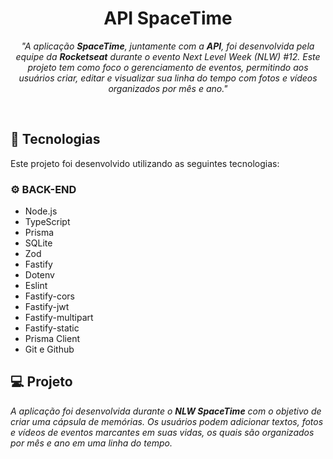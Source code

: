 <h1 align="center">API SpaceTime</h1>

<p align="center"><em>
"A aplicação <strong>SpaceTime</strong>, juntamente com a <strong>API</strong>, foi desenvolvida pela equipe da <strong>Rocketseat</strong> durante o evento Next Level Week (NLW) #12. Este projeto tem como foco o gerenciamento de eventos, permitindo aos usuários criar, editar e visualizar sua linha do tempo com fotos e vídeos organizados por mês e ano."
</em>
</p>

<br>

## 🚀 Tecnologias

Este projeto foi desenvolvido utilizando as seguintes tecnologias:

### ⚙ BACK-END
- Node.js
- TypeScript
- Prisma
- SQLite
- Zod
- Fastify
- Dotenv
- Eslint
- Fastify-cors
- Fastify-jwt
- Fastify-multipart 
- Fastify-static 
- Prisma Client
- Git e Github

## 💻 Projeto

<em>A aplicação foi desenvolvida durante o <strong>NLW SpaceTime</strong> com o objetivo de criar uma cápsula de memórias. Os usuários podem adicionar textos, fotos e vídeos de eventos marcantes em suas vidas, os quais são organizados por mês e ano em uma linha do tempo.</em>
